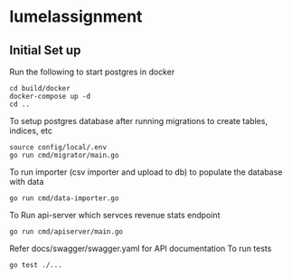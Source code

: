 # lumelassignment

## Initial Set up

Run the following to start postgres in docker

```
cd build/docker
docker-compose up -d
cd ..

```

To setup postgres database after running migrations to create tables, indices, etc

```
source config/local/.env
go run cmd/migrator/main.go
```

To run importer (csv importer and upload to db) to populate the database with data

```
go run cmd/data-importer.go
```

To Run api-server which servces revenue stats endpoint

```
go run cmd/apiserver/main.go
```

Refer docs/swagger/swagger.yaml for API documentation
To run tests

```
go test ./...
```
